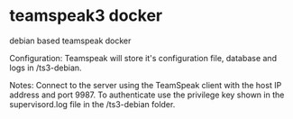# teamspeak3 docker
debian based teamspeak docker

Configuration:
Teamspeak will store it's configuration file, database and logs in /ts3-debian.

Notes:
Connect to the server using the TeamSpeak client with the host IP address and port 9987.
To authenticate use the privilege key shown in the supervisord.log file in the /ts3-debian folder.